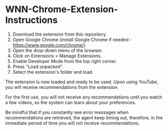 # WNN-Chrome-Extension-Instructions

1. Download the extension from this repository. 
2. Open Google Chrome 
(install Google Chrome if needed - https://www.google.com/chrome/).
5. Open the drop-down menu of the browser.
6. Click on Extensions > Manage Extensions.
7. Enable Developer Mode from the top right corner.
8. Press "Load unpacked".
9. Select the extension's folder and load.

The extension is now loaded and ready to be used.
Upon using YouTube, you will receive recommendations
from the extension.

For the first use, you will not receive any recommendations 
until you watch a few videos, so the system can learn about 
your preferences.

Be mindful that if you constantly see error messages when 
recommendations are retrieved, the agent keep timing out, 
therefore, in the immediate period of time you will not receive 
recommendations.
